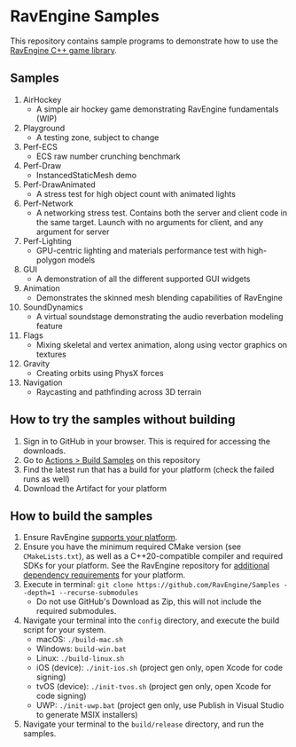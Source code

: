 # RavEngine Samples

This repository contains sample programs to demonstrate how to use the [RavEngine C++ game library](https://github.com/RavEngine/RavEngine).

## Samples
1. AirHockey
   - A simple air hockey game demonstrating RavEngine fundamentals (WIP)
1. Playground
   - A testing zone, subject to change
1. Perf-ECS
   - ECS raw number crunching benchmark
1. Perf-Draw
   - InstancedStaticMesh demo
1. Perf-DrawAnimated
   - A stress test for high object count with animated lights
1. Perf-Network
   - A networking stress test. Contains both the server and client code in the same target. Launch with no arguments for client, and any argument for server
1. Perf-Lighting
   - GPU-centric lighting and materials performance test with high-polygon models
1. GUI
   - A demonstration of all the different supported GUI widgets
1. Animation
   - Demonstrates the skinned mesh blending capabilities of RavEngine
1. SoundDynamics
   - A virtual soundstage demonstrating the audio reverbation modeling feature 
1. Flags
   - Mixing skeletal and vertex animation, along using vector graphics on textures
1. Gravity
   - Creating orbits using PhysX forces
1. Navigation
   - Raycasting and pathfinding across 3D terrain

## How to try the samples without building
1. Sign in to GitHub in your browser. This is required for accessing the downloads.
2. Go to [Actions > Build Samples](https://github.com/RavEngine/Samples/actions/workflows/build.yml) on this repository
3. Find the latest run that has a build for your platform (check the failed runs as well) 
4. Download the Artifact for your platform

## How to build the samples
1. Ensure RavEngine [supports your platform](https://github.com/ravengine/ravengine#supported-platforms).
2. Ensure you have the minimum required CMake version (see `CMakeLists.txt`), as well as a C++20-compatible compiler and required SDKs for your platform. See the RavEngine repository for [additional dependency requirements](https://github.com/ravbug/ravengine#supported-platforms) for your platform.  
3. Execute in terminal: `git clone https://github.com/RavEngine/Samples --depth=1 --recurse-submodules` 
   - Do not use GitHub's Download as Zip, this will not include the required submodules.
4. Navigate your terminal into the `config` directory, and execute the build script for your system.
   - macOS: `./build-mac.sh`
   - Windows: `build-win.bat`
   - Linux: `./build-linux.sh`
   - iOS (device): `./init-ios.sh`   (project gen only, open Xcode for code signing)
   - tvOS (device): `./init-tvos.sh` (project gen only, open Xcode for code signing)
   - UWP: `./init-uwp.bat` (project gen only, use Publish in Visual Studio to generate MSIX installers)
5. Navigate your terminal to the `build/release` directory, and run the samples.
